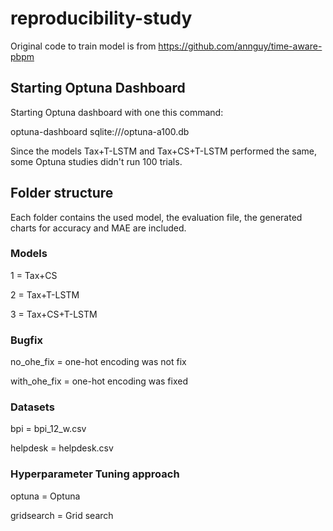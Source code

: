 # reproducibility-study
Original code to train model is from https://github.com/annguy/time-aware-pbpm

## Starting Optuna Dashboard
Starting Optuna dashboard with one this command:

optuna-dashboard sqlite:///optuna-a100.db

Since the models Tax+T-LSTM and Tax+CS+T-LSTM performed the same, some Optuna studies didn't run 100 trials. 


## Folder structure
Each folder contains the used model, the evaluation file, the generated charts for accuracy and MAE are included. 

### Models
1 = Tax+CS

2 = Tax+T-LSTM

3 = Tax+CS+T-LSTM

### Bugfix
no_ohe_fix = one-hot encoding was not fix

with_ohe_fix = one-hot encoding was fixed

### Datasets
bpi = bpi_12_w.csv 

helpdesk = helpdesk.csv

### Hyperparameter Tuning approach
optuna = Optuna

gridsearch = Grid search

